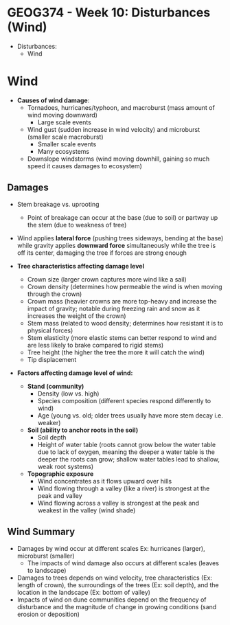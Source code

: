 # GEOG374 - Week 10: Disturbances (Wind)
- Disturbances:
    - Wind

# Wind
- **Causes of wind damage**:
    - Tornadoes, hurricanes/typhoon, and macroburst (mass amount of wind moving downward)
        - Large scale events
    - Wind gust (sudden increase in wind velocity) and microburst (smaller scale macroburst)
        - Smaller scale events
        - Many ecosystems
    - Downslope windstorms (wind moving downhill, gaining so much speed it causes damages to ecosystem)

## Damages
- Stem breakage vs. uprooting
    - Point of breakage can occur at the base (due to soil) or partway up the stem (due to weakness of tree)

- Wind applies **lateral force** (pushing trees sideways, bending at the base) while gravity applies **downward force** simultaneously while the tree is off its center, damaging the tree if forces are strong enough

- **Tree characteristics affecting damage level**
    - Crown size (larger crown captures more wind like a sail)
    - Crown density (determines how permeable the wind is when moving through the crown)
    - Crown mass (heavier crowns are more top-heavy and increase the impact of gravity; notable during freezing rain and snow as it increases the weight of the crown)
    - Stem mass (related to wood density; determines how resistant it is to physical forces)
    - Stem elasticity (more elastic stems can better respond to wind and are less likely to brake compared to rigid stems)
    - Tree height (the higher the tree the more it will catch the wind)
    - Tip displacement

- **Factors affecting damage level of wind:**
    - **Stand (community)**
        - Density (low vs. high)
        - Species composition (different species respond differently to wind)
        - Age (young vs. old; older trees usually have more stem decay i.e. weaker)
    - **Soil (ability to anchor roots in the soil)**
        - Soil depth
        - Height of water table (roots cannot grow below the water table due to lack of oxygen, meaning the deeper a water table is the deeper the roots can grow; shallow water tables lead to shallow, weak root systems)
    - **Topographic exposure**
        - Wind concentrates as it flows upward over hills
        - Wind flowing through a valley (like a river) is strongest at the peak and valley
        - Wind flowing across a valley is strongest at the peak and weakest in the valley (wind shade)

## Wind Summary
- Damages by wind occur at different scales Ex: hurricanes (larger), microburst (smaller)
    - The impacts of wind damage also occurs at different scales (leaves to landscape)
- Damages to trees depends on wind velocity, tree characteristics (Ex: length of crown), the surroundings of the trees (Ex: soil depth), and the location in the landscape (Ex: bottom of valley)
- Impacts of wind on dune communities depend on the frequency of disturbance and the magnitude of change in growing conditions (sand erosion or deposition)